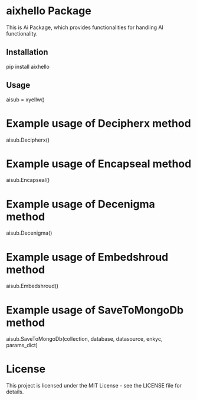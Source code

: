 # aixhello Package

This is Ai Package, which provides functionalities for handling AI functionality.

## Installation

pip install aixhello

## Usage

aisub = xyellw()

# Example usage of Decipherx method
aisub.Decipherx()

# Example usage of Encapseal method
aisub.Encapseal()

# Example usage of Decenigma method
aisub.Decenigma()

# Example usage of Embedshroud method
aisub.Embedshroud()

# Example usage of SaveToMongoDb method
aisub.SaveToMongoDb(collection, database, datasource, enkyc, params_dict)

# License
This project is licensed under the MIT License - see the LICENSE file for details.